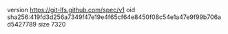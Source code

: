 version https://git-lfs.github.com/spec/v1
oid sha256:419fd3d256a7349f47e19e4f65cf64e8450f08c54e1a47e9f99b706ad5427789
size 7320
